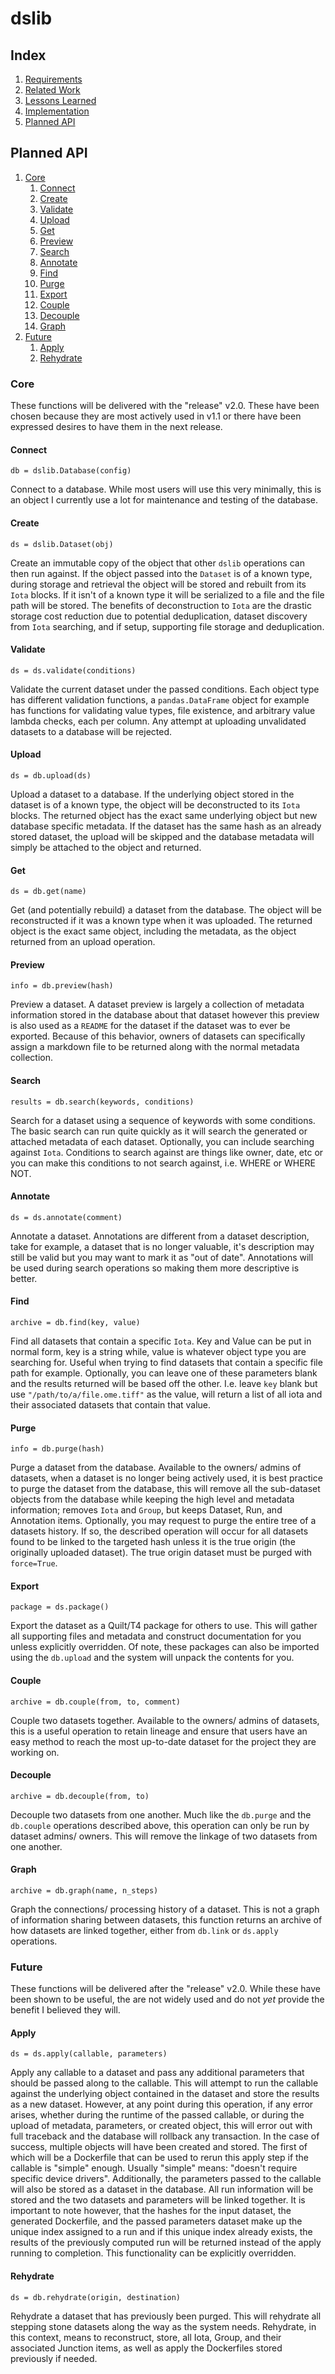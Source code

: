 # dslib


## Index
1. [Requirements](#requirements)
2. [Related Work](#related-work)
3. [Lessons Learned](#lessons-learned)
4. [Implementation](#implementation)
5. [Planned API](#planned-api)

## Planned API
1. [Core](#core-requirements)
    1. [Connect](#connect)
    2. [Create](#create)
    3. [Validate](#validate)
    4. [Upload](#upload)
    5. [Get](#get)
    6. [Preview](#preview)
    7. [Search](#search)
    8. [Annotate](#annotate)
    9. [Find](#find)
    10. [Purge](#purge)
    11. [Export](#export)
    12. [Couple](#couple)
    13. [Decouple](#decouple)
    14. [Graph](#graph)
2. [Future](#future)
    1. [Apply](#apply)
    2. [Rehydrate](#rehydrate)

### Core
These functions will be delivered with the "release" v2.0. These have been chosen because they are most actively used in v1.1 or there have been expressed desires to have them in the next release.

#### Connect
`db = dslib.Database(config)`

Connect to a database. While most users will use this very minimally, this is an object I currently use a lot for maintenance and testing of the database.

#### Create
`ds = dslib.Dataset(obj)`

Create an immutable copy of the object that other `dslib` operations can then run against. If the object passed into the `Dataset` is of a known type, during storage and retrieval the object will be stored and rebuilt from its `Iota` blocks. If it isn't of a known type it will be serialized to a file and the file path will be stored. The benefits of deconstruction to `Iota` are the drastic storage cost reduction due to potential deduplication, dataset discovery from `Iota` searching, and if setup, supporting file storage and deduplication.

#### Validate
`ds = ds.validate(conditions)`

Validate the current dataset under the passed conditions. Each object type has different validation functions, a `pandas.DataFrame` object for example has functions for validating value types, file existence, and arbitrary value lambda checks, each per column. Any attempt at uploading unvalidated datasets to a database will be rejected.

#### Upload
`ds = db.upload(ds)`

Upload a dataset to a database. If the underlying object stored in the dataset is of a known type, the object will be deconstructed to its `Iota` blocks. The returned object has the exact same underlying object but new database specific metadata. If the dataset has the same hash as an already stored dataset, the upload will be skipped and the database metadata will simply be attached to the object and returned.

#### Get
`ds = db.get(name)`

Get (and potentially rebuild) a dataset from the database. The object will be reconstructed if it was a known type when it was uploaded. The returned object is the exact same object, including the metadata, as the object returned from an upload operation.

#### Preview
`info = db.preview(hash)`

Preview a dataset. A dataset preview is largely a collection of metadata information stored in the database about that dataset however this preview is also used as a `README` for the dataset if the dataset was to ever be exported. Because of this behavior, owners of datasets can specifically assign a markdown file to be returned along with the normal metadata collection.

#### Search
`results = db.search(keywords, conditions)`

Search for a dataset using a sequence of keywords with some conditions. The basic search can run quite quickly as it will search the generated or attached metadata of each dataset. Optionally, you can include searching against `Iota`. Conditions to search against are things like owner, date, etc or you can make this conditions to not search against, i.e. WHERE or WHERE NOT.

#### Annotate
`ds = ds.annotate(comment)`

Annotate a dataset. Annotations are different from a dataset description, take for example, a dataset that is no longer valuable, it's description may still be valid but you may want to mark it as "out of date". Annotations will be used during search operations so making them more descriptive is better.

#### Find
`archive = db.find(key, value)`

Find all datasets that contain a specific `Iota`. Key and Value can be put in normal form, key is a string while, value is whatever object type you are searching for. Useful when trying to find datasets that contain a specific file path for example. Optionally, you can leave one of these parameters blank and the results returned will be based off the other. I.e. leave `key` blank but use `"/path/to/a/file.ome.tiff"` as the value, will return a list of all iota and their associated datasets that contain that value.

#### Purge
`info = db.purge(hash)`

Purge a dataset from the database. Available to the owners/ admins of datasets, when a dataset is no longer being actively used, it is best practice to purge the dataset from the database, this will remove all the sub-dataset objects from the database while keeping the high level and metadata information; removes `Iota` and `Group`, but keeps Dataset, Run, and Annotation items. Optionally, you may request to purge the entire tree of a datasets history. If so, the described operation will occur for all datasets found to be linked to the targeted hash unless it is the true origin (the originally uploaded dataset). The true origin dataset must be purged with `force=True`.

#### Export
`package = ds.package()`

Export the dataset as a Quilt/T4 package for others to use. This will gather all supporting files and metadata and construct documentation for you unless explicitly overridden. Of note, these packages can also be imported using the `db.upload` and the system will unpack the contents for you.

#### Couple
`archive = db.couple(from, to, comment)`

Couple two datasets together. Available to the owners/ admins of datasets, this is a useful operation to retain lineage and ensure that users have an easy method to reach the most up-to-date dataset for the project they are working on.

#### Decouple
`archive = db.decouple(from, to)`

Decouple two datasets from one another. Much like the `db.purge` and the `db.couple` operations described above, this operation can only be run by dataset admins/ owners. This will remove the linkage of two datasets from one another.

#### Graph
`archive = db.graph(name, n_steps)`

Graph the connections/ processing history of a dataset. This is not a graph of information sharing between datasets, this function returns an archive of how datasets are linked together, either from `db.link` or `ds.apply` operations.

### Future
These functions will be delivered after the "release" v2.0. While these have been shown to be useful, the are not widely used and do not *yet* provide the benefit I believed they will.

#### Apply
`ds = ds.apply(callable, parameters)`

Apply any callable to a dataset and pass any additional parameters that should be passed along to the callable. This will attempt to run the callable against the underlying object contained in the dataset and store the results as a new dataset. However, at any point during this operation, if any error arises, whether during the runtime of the passed callable, or during the upload of metadata, parameters, or created object, this will error out with full traceback and the database will rollback any transaction. In the case of success, multiple objects will have been created and stored. The first of which will be a Dockerfile that can be used to rerun this apply step if the callable is "simple" enough. Usually "simple" means: "doesn't require specific device drivers". Additionally, the parameters passed to the callable will also be stored as a dataset in the database. All run information will be stored and the two datasets and parameters will be linked together. It is important to note however, that the hashes for the input dataset, the generated Dockerfile, and the passed parameters dataset make up the unique index assigned to a run and if this unique index already exists, the results of the previously computed run will be returned instead of the apply running to completion. This functionality can be explicitly overridden.

#### Rehydrate
`ds = db.rehydrate(origin, destination)`

Rehydrate a dataset that has previously been purged. This will rehydrate all stepping stone datasets along the way as the system needs. Rehydrate, in this context, means to reconstruct, store, all Iota, Group, and their associated Junction items, as well as apply the Dockerfiles stored previously if needed.
